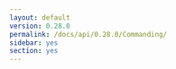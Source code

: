 ```yaml
---
layout: default
version: 0.28.0
permalink: /docs/api/0.28.0/Commanding/
sidebar: yes
section: yes
---
```


